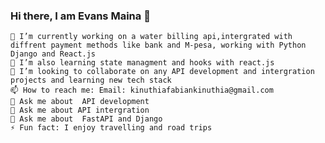 ### Hi there, I am Evans Maina 👋
    🔭 I’m currently working on a water billing api,intergrated with diffrent payment methods like bank and M-pesa, working with Python Django and React.js
    🌱 I’m also learning state managment and hooks with react.js 
    👯 I’m looking to collaborate on any API development and intergration projects and learning new tech stack
    📫 How to reach me: Email: kinuthiafabiankinuthia@gmail.com
    💬 Ask me about  API development
    💬 Ask me about API intergration
    💬 Ask me about  FastAPI and Django
    ⚡ Fun fact: I enjoy travelling and road trips

<!--
**Fabiandebug/Fabiandebug** is a ✨ _special_ ✨ repository because its `README.md` (this file) appears on your GitHub profile.

Here are some ideas to get you started:

- 🔭 I’m currently working on ...
- 🌱 I’m currently learning ...
- 👯 I’m looking to collaborate on ...
- 🤔 I’m looking for help with ...
- 💬 Ask me about ...
- 📫 How to reach me: ...
- 😄 Pronouns: ...
- ⚡ Fun fact: ...
-->
